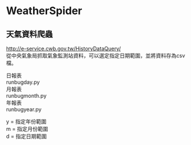 # WeatherSpider  

## 天氣資料爬蟲  
http://e-service.cwb.gov.tw/HistoryDataQuery/  
從中央氣象局抓取氣象監測站資料，可以選定指定日期範圍，並將資料存為csv檔。  
  
日報表  
runbugday.py  
月報表  
runbugmonth.py  
年報表  
runbugyear.py  
  
y = 指定年份範圍  
m = 指定月份範圍  
d = 指定日期範圍  
